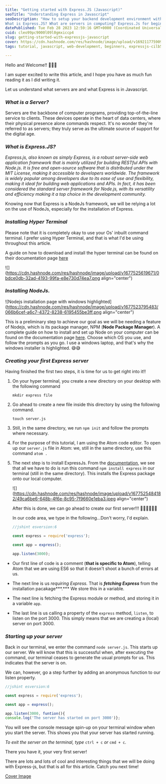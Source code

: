 ```yaml
---
title: "Getting started with Express.JS (Javascript)"
seoTitle: "Understanding Express in Javascript"
seoDescription: "How to setup your backend development environment with Express.js.
What is Express.JS? What are servers in computing? Express.Js for beginners."
datePublished: Tue Feb 28 2023 12:59:16 GMT+0000 (Coordinated Universal Time)
cuid: cleo99pc9000l09l0gmxiccp4
slug: getting-started-with-expressjs-javascript
cover: https://cdn.hashnode.com/res/hashnode/image/upload/v1692117759095/550a08d1-636f-4d04-89de-58e208acc2ba.jpeg
tags: tutorial, javascript, web-development, beginners, expressjs-cilb5apda0066e053g7td7q24

---
```


Hello and Welcome!! 🤩🤩🤩

I am super excited to write this article, and I hope you have as much fun reading it as I did writing it.

Let us understand what servers are and what Express is in Javascript.

### *What is a Server?*

Servers are the backbone of computer programs, providing top-of-the-line service to clients. These devices operate in the heart of data centers, where their physical presence alone commands respect. It's no wonder they're referred to as servers; they truly serve as the ultimate source of support for the digital age.

### *What is Express.JS?*

*Express.js, also known as simply Express, is a robust server-side web application framework that is mainly utilized for building RESTful APIs with Node.js. It is free and open-source software that is distributed under the MIT License, making it accessible to developers worldwide. The framework is widely popular among developers due to its ease of use and flexibility, making it ideal for building web applications and APIs. In fact, it has been considered the standard server framework for Node.js, with its versatility and efficiency making it a top choice in the development community.*

Knowing now that Express is a NodeJs framework, we will be relying a lot on the use of NodeJs, especially for the installation of Express.

### *Installing Hyper Terminal*

Please note that it is completely okay to use your Os' inbuilt command terminal. I prefer using Hyper Terminal, and that is what I'd be using throughout this article.

A guide on how to download and install the hyper terminal can be found on their documentation page [here](https://hyper.is/#installation)

![](https://cdn.hashnode.com/res/hashnode/image/upload/v1677525619671/0bdce0db-32ad-4193-99fa-e8e730d74ea7.png align="center")

### *Installing NodeJs.*

![Nodejs installation page with windows highlighted](https://cdn.hashnode.com/res/hashnode/image/upload/v1677523795483/066b6cef-a6c7-4372-8238-6195455be3ff.png align="center")

This is a preliminary step to achieve our goal as we will be needing a feature of Nodejs, which is its package manager, NPM (**Node Package Manager**). A complete guide on how to install and set up Node on your computer can be found on the documentation page [here](https://nodejs.org/en/download/). Choose which OS you use, and follow the prompts as you go. I use a windows laptop, and that's why the windows installer is highlighted. 😅😅

### *Creating your first Express server*

Having finished the first two steps, it is time for us to get right into it!!

1. On your hyper terminal, you create a new directory on your desktop with the following command
    
    `mkdir express file`
    
2. Go ahead to create a new file inside this directory by using the following command.
    
    `touch server.js`
    
3. Still, in the same directory, we run `npm init` and follow the prompts where necessary.
    
4. For the purpose of this tutorial, I am using the Atom code editor. To open up our `server.js` file in Atom: we, still in the same directory, use this command `atom .`
    
5. The next step is to install ExpressJs. From the [documentation](https://expressjs.com/en/starter/installing.html), we see that all we have to do is run this command `npm install express` in our terminal (still in the same directory). This installs the Express package onto our local computer.
    
    ![](https://cdn.hashnode.com/res/hashnode/image/upload/v1677525484182/49ca6be6-648b-4f6e-8c95-7f9660e1eba3.jpeg align="center")
    
    After this is done, we can go ahead to create our first server!!! 💃🏾💃🏾💃🏾
    
    In our code area, we type in the following...Don't worry, I'd explain.
    
    ```javascript
    //jshint esversion:6
    
    const express = require('express');
    
    const app = express();
    
    app.listen(3000);
    ```
    

* Our first line of code is a comment (**that is specific to Atom**), telling Atom that we are using ES6 so that it doesn't shoot a bunch of errors at us.
    
* The next line is us *requiring Express.* That is ***fetching Express*** from the installation pacakage\*\*\*.\*\*\* We store this in a variable.
    
* The next line is fetching the Express module or method, and storing it in a variable `app`.
    
* The last line is us calling a property of the `express` method, `listen`, to listen on the port 3000. This simply means that we are creating a (local) server on port 3000.
    

### *Starting up your server*

Back in our terminal, we enter the command `node server.js`. This starts up our server. We will know that this is successful when, after executing the command, our terminal ceases to generate the usual prompts for us. This indicates that the server is on.

We can, however, go a step further by adding an anonymous function to our listen property.

```javascript
//jshint esversion:6

const express = require('express');

const app = express();

app.listen(3000, funtion(){
console.log('The server has started on port 3000')};
```

You will see the console message spin-up on your terminal window when you start the server. This shows you that your server has started running.

*To exit the server on the terminal, type* `ctrl + c` *or* `cmd + c`*.*

There you have it, your very first server!

There are lots and lots of cool and interesting things that we will be doing with Express-js, but that is all for this article. Catch you next time!

[Cover Image](https://www.google.com/url?sa=i&url=https%3A%2F%2Fwww.geeksforgeeks.org%2Fexpress-js%2F&psig=AOvVaw3FcDB-5giqRcKTFJpz59ok&ust=1692204065279000&source=images&cd=vfe&opi=89978449&ved=0CBIQjhxqFwoTCIjlkMmN34ADFQAAAAAdAAAAABAE)